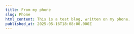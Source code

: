 ```yaml
---
title: From my phone
slug: Phone
html_content: This is a test blog, written on my phone.
published_at: 2025-05-16T18:08:00.000Z
---
```

